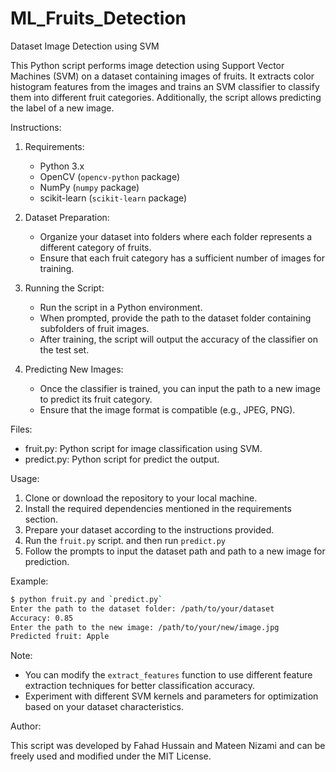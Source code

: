 # ML_Fruits_Detection
Dataset Image Detection using SVM

This Python script performs image detection using Support Vector Machines (SVM) on a dataset containing images of fruits. It extracts color histogram features from the images and trains an SVM classifier to classify them into different fruit categories. Additionally, the script allows predicting the label of a new image.

Instructions:

1. Requirements:
   - Python 3.x
   - OpenCV (`opencv-python` package)
   - NumPy (`numpy` package)
   - scikit-learn (`scikit-learn` package)

2. Dataset Preparation:
   - Organize your dataset into folders where each folder represents a different category of fruits.
   - Ensure that each fruit category has a sufficient number of images for training.

3. Running the Script:
   - Run the script in a Python environment.
   - When prompted, provide the path to the dataset folder containing subfolders of fruit images.
   - After training, the script will output the accuracy of the classifier on the test set.

4. Predicting New Images:
   - Once the classifier is trained, you can input the path to a new image to predict its fruit category.
   - Ensure that the image format is compatible (e.g., JPEG, PNG).

Files:

   - fruit.py: Python script for image classification using SVM.
   - predict.py: Python script for predict the output.

Usage:

1. Clone or download the repository to your local machine.
2. Install the required dependencies mentioned in the requirements section.
3. Prepare your dataset according to the instructions provided.
4. Run the `fruit.py` script. and then run `predict.py`
5. Follow the prompts to input the dataset path and path to a new image for prediction.

Example:

```bash
$ python fruit.py and `predict.py`
Enter the path to the dataset folder: /path/to/your/dataset
Accuracy: 0.85
Enter the path to the new image: /path/to/your/new/image.jpg
Predicted fruit: Apple
```

Note:

   - You can modify the `extract_features` function to use different feature extraction techniques for better classification accuracy.
   - Experiment with different SVM kernels and parameters for optimization based on your dataset characteristics.

Author:

This script was developed by Fahad Hussain and Mateen Nizami and can be freely used and modified under the MIT License.

